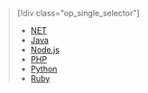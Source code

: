> [!div class="op_single_selector"]
> * [NET](../articles/service-bus/service-bus-dotnet-get-started-with-queues.md)
> * [Java](../articles/service-bus/service-bus-java-how-to-use-queues.md)
> * [Node.js](../articles/service-bus/service-bus-nodejs-how-to-use-queues.md)
> * [PHP](../articles/service-bus/service-bus-php-how-to-use-queues.md)
> * [Python](../articles/service-bus/service-bus-python-how-to-use-queues.md)
> * [Ruby](../articles/service-bus/service-bus-ruby-how-to-use-queues.md)
> 
> 


